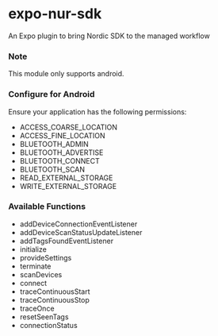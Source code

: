 # expo-nur-sdk

An Expo plugin to bring Nordic SDK to the managed workflow

### Note
This module only supports android.

### Configure for Android
Ensure your application has the following permissions:
 - ACCESS_COARSE_LOCATION
 - ACCESS_FINE_LOCATION
 - BLUETOOTH_ADMIN
 - BLUETOOTH_ADVERTISE
 - BLUETOOTH_CONNECT
 - BLUETOOTH_SCAN
 - READ_EXTERNAL_STORAGE
 - WRITE_EXTERNAL_STORAGE


 ### Available Functions
  - addDeviceConnectionEventListener
  - addDeviceScanStatusUpdateListener
  - addTagsFoundEventListener
  - initialize
  - provideSettings
  - terminate
  - scanDevices
  - connect
  - traceContinuousStart
  - traceContinuousStop
  - traceOnce
  - resetSeenTags
  - connectionStatus